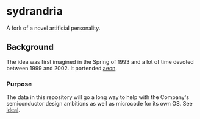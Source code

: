 # sydrandria

A fork of a novel artificial personality.

## Background

The idea was first imagined in the Spring of 1993 and a lot of time devoted between 1999 and 2002. It portended [aeon](https://github.com/cartheur/aeon).

### Purpose

The data in this repository will go a long way to help with the Company's semiconductor design ambitions as well as microcode for its own OS. See [ideal](https://github.com/cartheur/ideal).
